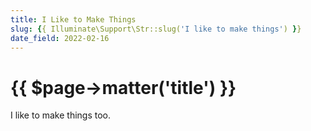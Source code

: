 ```yaml
---
title: I Like to Make Things
slug: {{ Illuminate\Support\Str::slug('I like to make things') }}
date_field: 2022-02-16
---
```


# {{ $page->matter('title') }}

I like to make things too.